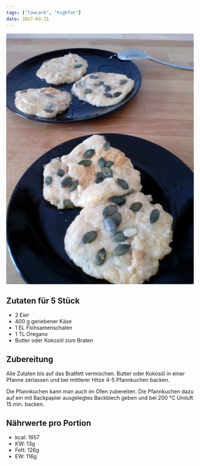 ```yaml
---
tags: ["lowcarb", "highfat"]
date: 2017-03-31
---
```


![](../uploads/Kaesepfannkuchen.jpg)

## Zutaten für 5 Stück
- 2     Eier
- 400 g geriebener Käse
- 1 EL  Flohsamenschalen
- 1 TL  Oregano
- Butter oder Kokosöl zum Braten

## Zubereitung
Alle Zutaten bis auf das Bratfett vermischen. Butter oder Kokosöl in einer Pfanne zerlassen und bei mittlerer Hitze 4-5 Pfannkuchen backen.

Die Pfannkuchen kann man auch im Ofen zubereiten. Die Pfannkuchen dazu auf ein mit Backpapier ausgelegtes Backblech geben und bei 200 ℃ Umluft 15 min. backen.

## Nährwerte pro Portion
- kcal: 1657
- KW:     13g
- Fett:  126g
- EW:    116g
